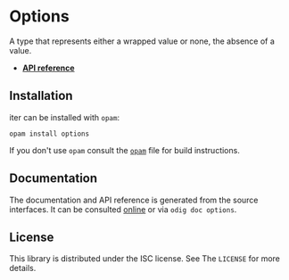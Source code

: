# Options

A type that represents either a wrapped value or none, the absence of a value.

- [**API reference**](https://odis-labs.github.io/options/options/index.html)


## Installation

iter can be installed with `opam`:

    opam install options

If you don't use `opam` consult the [`opam`](opam) file for build
instructions.


## Documentation

The documentation and API reference is generated from the source interfaces. It
can be consulted [online](https://odis-labs.github.io/options) or via `odig doc options`.


## License

This library is distributed under the ISC license. See The `LICENSE` for more details.

